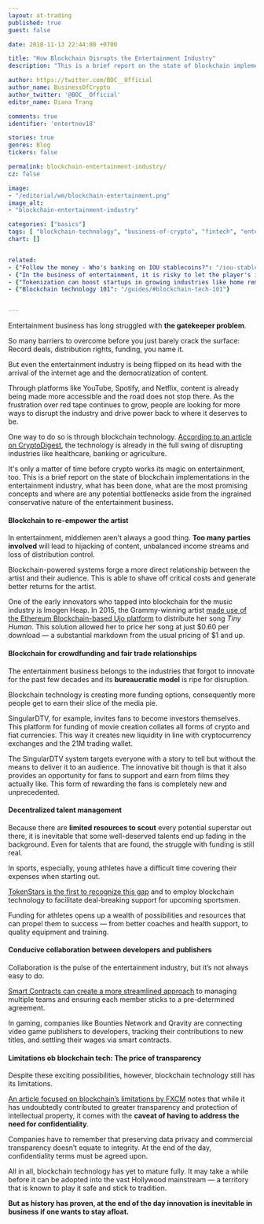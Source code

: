 ```yaml
---
layout: at-trading
published: true
guest: false

date: 2018-11-13 22:44:00 +0700

title: "How Blockchain Disrupts the Entertainment Industry"
description: "This is a brief report on the state of blockchain implementations in the entertainment industry. What has been done, what are the most promising concepts and where are any potential bottlenecks aside from the ingrained conservative nature of the entertainment business."

author: https://twitter.com/BOC__Official
author_name: BusinessOfCrypto
author_twitter: '@BOC__Official'
editor_name: Diana Trang

comments: true
identifier: 'entertnov18'

stories: true
genres: Blog
tickers: false

permalink: blockchain-entertainment-industry/
cz: false

image:
- "/editorial/wm/blockchain-entertainment.png"
image_alt:
- "blockchain-entertainment-industry"

categories: ["basics"]
tags: [ "blockchain-technology", "business-of-crypto", "fintech", "entertainment-industry", "tokenization", "legal-disruption", "smart-contracts", "tokenomics"]
chart: []


related:
- {"Follow the money - Who's banking on IOU stablecoins?": "/iou-stablecoins-potential/"}
- {"In the business of entertainment, it is risky to let the player's interest wane": "/etheremon-kyber-network/"}
- {"Tokenization can boost startups in growing industries like home remodeling": "/tokenization-startup-boost/"}
- {"Blockchain technology 101": "/guides/#blockchain-tech-101"}


---
```


Entertainment business has long struggled with **the gatekeeper problem**.

So many barriers to overcome before you just barely crack the surface: Record deals, distribution rights, funding, you name it.

But even the entertainment industry is being flipped on its head with the arrival of the internet age and the democratization of content.

Through platforms like YouTube, Spotify, and Netflix, content is already being made more accessible and the road does not stop there. As the frustration over red tape continues to grow, people are looking for more ways to disrupt the industry and drive power back to where it deserves to be.

One way to do so is through blockchain technology. <a href="https://cryptodigestnews.com/5-industries-blockchain-is-disrupting-d219611b029c">According to an article on CryptoDigest</a>, the technology is already in the full swing of disrupting industries like healthcare, banking or agriculture.

It's only a matter of time before crypto works its magic on entertainment, too. This is a brief report on the state of blockchain implementations in the entertainment industry, what has been done, what are the most promising concepts and where are any potential bottlenecks aside from the ingrained conservative nature of the entertainment business.

#### Blockchain to re-empower the artist

In entertainment, middlemen aren't always a good thing. **Too many parties involved** will lead to hijacking of content, unbalanced income streams and loss of distribution control.

Blockchain-powered systems forge a more direct relationship between the artist and their audience. This is able to shave off critical costs and generate better returns for the artist.

One of the early innovators who tapped into blockchain for the music industry is Imogen Heap. In 2015, the Grammy-winning artist <a href="https://www.wired.co.uk/article/blockchain-disrupting-music-mycelia">made use of the Ethereum Blockchain-based Ujo platform</a> to distribute her song <em>Tiny Human</em>. This solution allowed her to price her song at just $0.60 per download — a substantial markdown from the usual pricing of $1 and up.

#### Blockchain for crowdfunding and fair trade relationships

The entertainment business belongs to the industries that forgot to innovate for the past few decades and its **bureaucratic model** is ripe for disruption.

Blockchain technology is creating more funding options, consequently more people get to earn their slice of the media pie.

SingularDTV, for example, invites fans to become investors themselves. This platform for funding of movie creation collates all forms of crypto and fiat currencies. This way it creates new liquidity in line with cryptocurrency exchanges and the 21M trading wallet.

The SingularDTV system targets everyone with a story to tell but without the means to deliver it to an audience. The innovative bit though is that it also provides an opportunity for fans to support and earn from films they actually like. This form of rewarding the fans is completely new and unprecedented.

#### Decentralized talent management

Because there are **limited resources to scout** every potential superstar out there, it is inevitable that some well-deserved talents end up fading in the background. Even for talents that are found, the struggle with funding is still real.

In sports, especially, young athletes have a difficult time covering their expenses when starting out.

<a href="https://www.coinspeaker.com/2017/09/12/decade-sports-industry-wont-blockchain-will-responsible">TokenStars is the first to recognize this gap</a> and to employ blockchain technology to facilitate deal-breaking support for upcoming sportsmen.

Funding for athletes opens up a wealth of possibilities and resources that can propel them to success — from better coaches and health support, to quality equipment and training.

#### Conducive collaboration between developers and publishers

Collaboration is the pulse of the entertainment industry, but it’s not always easy to do.

<a href="https://news.altcointrading.net/how-blockchain-disrupts-legal">Smart Contracts can create a more streamlined approach</a> to managing multiple teams and ensuring each member sticks to a pre-determined agreement.

In gaming, companies like Bounties Network and Qravity are connecting video game publishers to developers, tracking their contributions to new titles, and settling their wages via smart contracts.

#### Limitations ob blockchain tech: The price of transparency

Despite these exciting possibilities, however, blockchain technology still has its limitations.

<a href="https://www.fxcm.com/insights/what-are-blockchains-limitations/">An article focused on blockchain’s limitations by FXCM</a> notes that while it has undoubtedly contributed to greater transparency and protection of intellectual property, it comes with the **caveat of having to address the need for confidentiality**.

Companies have to remember that preserving data privacy and commercial transparency doesn’t equate to integrity. At the end of the day, confidentiality terms must be agreed upon.

All in all, blockchain technology has yet to mature fully. It may take a while before it can be adopted into the vast Hollywood mainstream — a territory that is known to play it safe and stick to tradition.

**But as history has proven, at the end of the day innovation is inevitable in business if one wants to stay afloat.**
